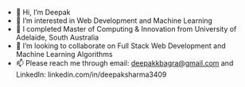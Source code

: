 - 👋 Hi, I’m Deepak 
- 👀 I’m interested in Web Development and Machine Learning
- 🌱 I completed Master of Computing & Innovation from University of Adelaide, South Australia
- 💞️ I’m looking to collaborate on Full Stack Web Development and Machine Learning Algorithms
- 📫 Please reach me through email: deepakkbagra@gmail.com and LinkedIn: linkedin.com/in/deepaksharma3409 

<!---
deepakbagra/dee
pakbagra is a ✨ special ✨ repository because its `README.md` (this file) appears on your GitHub profile.
You can click the Preview link to take a look at your changes.
--->
